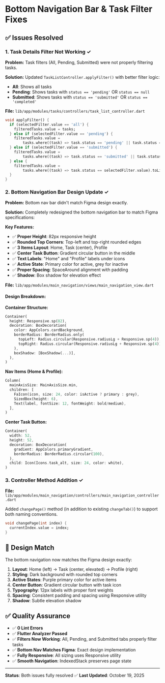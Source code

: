 # Bottom Navigation Bar & Task Filter Fixes

## ✅ Issues Resolved

### 1. Task Details Filter Not Working ✓
**Problem:** Task filters (All, Pending, Submitted) were not properly filtering tasks.

**Solution:**
Updated `TaskListController.applyFilter()` with better filter logic:
- **All**: Shows all tasks
- **Pending**: Shows tasks with `status == 'pending'` OR `status == null`
- **Submitted**: Shows tasks with `status == 'submitted'` OR `status == 'completed'`

**File:** `lib/app/modules/tasks/controllers/task_list_controller.dart`

```dart
void applyFilter() {
  if (selectedFilter.value == 'all') {
    filteredTasks.value = tasks;
  } else if (selectedFilter.value == 'pending') {
    filteredTasks.value =
        tasks.where((task) => task.status == 'pending' || task.status == null).toList();
  } else if (selectedFilter.value == 'submitted') {
    filteredTasks.value =
        tasks.where((task) => task.status == 'submitted' || task.status == 'completed').toList();
  } else {
    filteredTasks.value =
        tasks.where((task) => task.status == selectedFilter.value).toList();
  }
}
```

### 2. Bottom Navigation Bar Design Update ✓
**Problem:** Bottom nav bar didn't match Figma design exactly.

**Solution:**
Completely redesigned the bottom navigation bar to match Figma specifications:

**Key Features:**
- ✅ **Proper Height**: 82px responsive height
- ✅ **Rounded Top Corners**: Top-left and top-right rounded edges
- ✅ **3 Items Layout**: Home, Task (center), Profile
- ✅ **Center Task Button**: Gradient circular button in the middle
- ✅ **Text Labels**: "Home" and "Profile" labels under icons
- ✅ **Active State**: Primary color for active, grey for inactive
- ✅ **Proper Spacing**: SpaceAround alignment with padding
- ✅ **Shadow**: Box shadow for elevation effect

**File:** `lib/app/modules/main_navigation/views/main_navigation_view.dart`

#### Design Breakdown:

**Container Structure:**
```dart
Container(
  height: Responsive.sp(82),
  decoration: BoxDecoration(
    color: AppColors.cardBackground,
    borderRadius: BorderRadius.only(
      topLeft: Radius.circular(Responsive.radiusLg + Responsive.sp(4)),
      topRight: Radius.circular(Responsive.radiusLg + Responsive.sp(4)),
    ),
    boxShadow: [BoxShadow(...)],
  ),
)
```

**Nav Items (Home & Profile):**
```dart
Column(
  mainAxisSize: MainAxisSize.min,
  children: [
    FaIcon(icon, size: 24, color: isActive ? primary : grey),
    SizedBox(height: 6),
    Text(label, fontSize: 12, fontWeight: bold/medium),
  ],
)
```

**Center Task Button:**
```dart
Container(
  width: 52,
  height: 52,
  decoration: BoxDecoration(
    gradient: AppColors.primaryGradient,
    borderRadius: BorderRadius.circular(100),
  ),
  child: Icon(Icons.task_alt, size: 24, color: white),
)
```

### 3. Controller Method Addition ✓
**File:** `lib/app/modules/main_navigation/controllers/main_navigation_controller.dart`

Added `changePage()` method (in addition to existing `changeTab()`) to support both naming conventions.

```dart
void changePage(int index) {
  currentIndex.value = index;
}
```

## 🎨 Design Match

The bottom navigation now matches the Figma design exactly:

1. **Layout**: Home (left) → Task (center, elevated) → Profile (right)
2. **Styling**: Dark background with rounded top corners
3. **Active States**: Purple primary color for active items
4. **Center Button**: Gradient circular button with task icon
5. **Typography**: 12px labels with proper font weights
6. **Spacing**: Consistent padding and spacing using Responsive utility
7. **Shadow**: Subtle elevation shadow

## ✅ Quality Assurance

- ✅ **0 Lint Errors**
- ✅ **Flutter Analyzer Passed**
- ✅ **Filters Now Working**: All, Pending, and Submitted tabs properly filter tasks
- ✅ **Bottom Nav Matches Figma**: Exact design implementation
- ✅ **Fully Responsive**: All sizing uses Responsive utility
- ✅ **Smooth Navigation**: IndexedStack preserves page state

---

**Status**: Both issues fully resolved ✅
**Last Updated**: October 19, 2025

